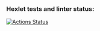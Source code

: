 ### Hexlet tests and linter status:
[![Actions Status](https://github.com/azeos1101/rails-project-lvl1/workflows/hexlet-check/badge.svg)](https://github.com/azeos1101/rails-project-lvl1/actions)